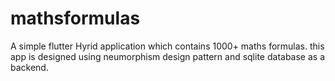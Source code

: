# mathsformulas

A simple flutter Hyrid application which contains 1000+ maths formulas. this app is designed using neumorphism design pattern and 
sqlite database as a backend.


